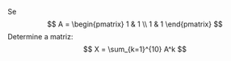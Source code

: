 Se
$$
    A = 
    \begin{pmatrix}
        1 & 1 \\
        1 & 1
    \end{pmatrix}
$$
Determine a matriz:
$$
    X = \sum_{k=1}^{10} A^k
$$